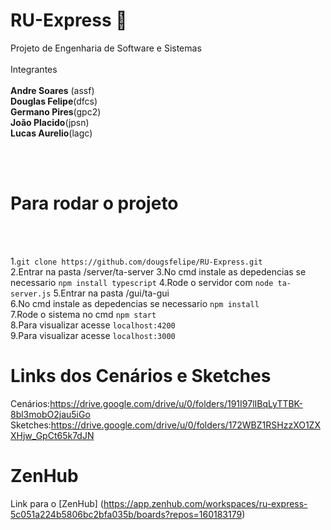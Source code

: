 # RU-Express 🍛

Projeto de Engenharia de Software e Sistemas
<br><br>
Integrantes
<br><br>
__Andre Soares__ (assf) <br>
__Douglas Felipe__(dfcs) <br>
__Germano Pires__(gpc2) <br>
__João Placido__(jpsn)<br>
__Lucas Aurelio__(lagc)<br>

<br><br>


# Para rodar o projeto

<br>
<br>

1.`git clone https://github.com/dougsfelipe/RU-Express.git`<br>
2.Entrar na pasta /server/ta-server
3.No cmd instale as depedencias se necessario  `npm install typescript`
4.Rode o servidor com `node ta-server.js`
5.Entrar na pasta /gui/ta-gui<br>
6.No cmd instale as depedencias se necessario `npm install`<br>
7.Rode o sistema no cmd `npm start`<br>
8.Para visualizar acesse `localhost:4200`<br>
9.Para visualizar acesse `localhost:3000`<br>


# Links dos Cenários e Sketches

Cenários:https://drive.google.com/drive/u/0/folders/191I97lIBqLyTTBK-8bl3mobO2jau5iGo
Sketches:https://drive.google.com/drive/u/0/folders/172WBZ1RSHzzXO1ZXXHjw_GpCt65k7dJN

# ZenHub

Link para o [ZenHub] (https://app.zenhub.com/workspaces/ru-express-5c051a224b5806bc2bfa035b/boards?repos=160183179)
